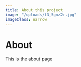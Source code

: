 ```yaml
---
title: About this project
image: "/uploads/t3_5gnz2r.jpg"
imageClass: narrow
---
```

# About

This is the about page
